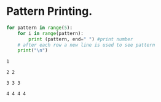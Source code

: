# Pattern Printing.


```python
for pattern in range(5):
    for i in range(pattern):
        print (pattern, end=" ") #print number
    # after each row a new line is used to see pattern
    print("\n")
```

    
    
    1 
    
    2 2 
    
    3 3 3 
    
    4 4 4 4 
    
    


```python

```
